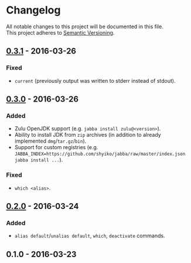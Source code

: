 # Changelog
All notable changes to this project will be documented in this file.  
This project adheres to [Semantic Versioning](http://semver.org/).

## [0.3.1](https://github.com/shyiko/jabba/compare/0.3.0...0.3.1) - 2016-03-26

### Fixed
* `current` (previously output was written to stderr instead of stdout).

## [0.3.0](https://github.com/shyiko/jabba/compare/0.2.0...0.3.0) - 2016-03-26

### Added
* Zulu OpenJDK support (e.g. `jabba install zulu@<version>`).
* Ability to install JDK from `zip` archives (in addition to already implemented `dmg`/`tar.gz`/`bin`).
* Support for custom registries (e.g. `JABBA_INDEX=https://github.com/shyiko/jabba/raw/master/index.json jabba install ...`). 

### Fixed
* `which <alias>`.

## [0.2.0](https://github.com/shyiko/jabba/compare/0.1.0...0.2.0) - 2016-03-24

### Added 
* `alias default`/`unalias default`, `which`, `deactivate` commands. 

## 0.1.0 - 2016-03-23
